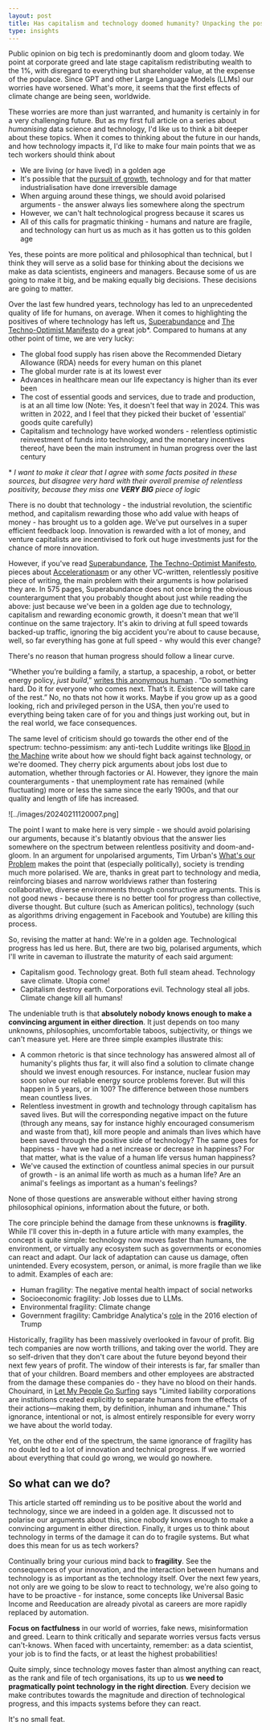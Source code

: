 ```yaml
---
layout: post
title: Has capitalism and technology doomed humanity? Unpacking the positives and negatives of tech, innovation and our future
type: insights
---
```


Public opinion on big tech is predominantly doom and gloom today. We point at corporate greed and late stage capitalism redistributing wealth to the 1%, with disregard to everything but shareholder value, at the expense of the populace. Since GPT and other Large Language Models (LLMs) our worries have worsened. What's more, it seems that the first effects of climate change are being seen, worldwide.

These worries are more than just warranted, and humanity is certainly in for a very challenging future. But as my first full article on a series about *humanising* data science and technology, I'd like us to think a bit deeper about these topics. When it comes to thinking about the future in our hands, and how technology impacts it, I'd like to make four main points that we as tech workers should think about
- We are living (or have lived) in a golden age
- It's possible that the [pursuit of growth](https://ryanandersonds.com/posts/Wrong-metric), technology and for that matter industrialisation have done irreversible damage
- When arguing around these things, we should avoid polarised arguments - the answer always lies somewhere along the spectrum
- However, we can't halt technological progress because it scares us
- All of this calls for pragmatic thinking - humans and nature are fragile, and technology can hurt us as much as it has gotten us to this golden age

Yes, these points are more political and philosophical than technical, but I think they will serve as a solid base for thinking about the decisions we make as data scientists, engineers and managers. Because some of us are going to make it big, and be making equally big decisions. These decisions are going to matter. 

Over the last few hundred years, technology has led to an unprecedented quality of life for humans, on average. When it comes to highlighting the positives of where technology has left us, [Superabundance](https://www.superabundance.com/) and [The Techno-Optimist Manifesto](https://a16z.com/the-techno-optimist-manifesto/) do a great job*. 
Compared to humans at any other point of time, we are very lucky:
- The global food supply has risen above the Recommended Dietary Allowance (RDA) needs for every human on this planet
- The global murder rate is at its lowest ever
- Advances in healthcare mean our life expectancy is higher than its ever been
- The cost of essential goods and services, due to trade and production, is at an all time low (Note: Yes, it doesn't feel that way in 2024. This was written in 2022, and I feel that they picked their bucket of 'essential' goods quite carefully)
- Capitalism and technology have worked wonders - relentless optimistic reinvestment of funds into technology, and the monetary incentives thereof, have been the main instrument in human progress over the last century

\*  *I want to make it clear that I agree with some facts posited in these sources, but disagree very hard with their overall premise of relentless positivity, because they miss one **VERY BIG** piece of logic*

There is no doubt that technology - the industrial revolution, the scientific method, and capitalism rewarding those who add value with heaps of money - has brought us to a golden age. We've put ourselves in a super efficient feedback loop. Innovation is rewarded with a lot of money, and venture capitalists are incentivised to fork out huge investments just for the chance of more innovation.

However, if you've read [Superabundance](https://www.superabundance.com/), [The Techno-Optimist Manifesto](https://a16z.com/the-techno-optimist-manifesto/), pieces about [Accelerationasm](https://www.thenewatlantis.com/publications/tech-strikes-back?utm_source=tldrnewsletter) or any other VC-written, relentlessly positive piece of writing, the main problem with their arguments is how polarised they are. In 575 pages, Superabundance does not once bring the obvious counterargument that you probably thought about just while reading the above: just because we've been in a golden age due to technology, capitalism and rewarding economic growth, it doesn't mean that we'll continue on the same trajectory. It's akin to driving at full speed towards backed-up traffic, ignoring the big accident you're about to cause because, well, so far everything has gone at full speed - why would this ever change? 

There's no reason that human progress should follow a linear curve.

“Whether you’re building a family, a startup, a spaceship, a robot, or better energy policy, _just build_,” [writes this anonymous human](https://www.effectiveacceleration.org/posts/4LtypqdAmQ3AgKtJD/what-the-f-is-e-acc) . “Do something hard. Do it for everyone who comes next. That’s it. Existence will take care of the rest.” No, no thats not how it works. Maybe if you grow up as a good looking, rich and privileged person in the USA, then you're used to everything being taken care of for you and things just working out, but in the real world, we face consequences.

The same level of criticism should go towards the other end of the spectrum: techno-pessimism: any anti-tech Luddite writings like [Blood in the Machine](https://www.goodreads.com/en/book/show/59801798) write about how we should fight back against technology, or we're doomed. They cherry pick arguments about jobs lost due to automation, whether through factories or AI. However, they ignore the main counterarguments - that unemployment rate has remained (while fluctuating) more or less the same since the early 1900s, and that our quality and length of life has increased.

![../images/20240211120007.png]

The point I want to make here is very simple - we should avoid polarising our arguments, because it's blatantly obvious that the answer lies somewhere on the spectrum between relentless positivity and doom-and-gloom. In an argument for unpolarised arguments, Tim Urban's [What's our Problem](https://www.goodreads.com/en/book/show/102146148) makes the point that (especially politically), society is trending much more polarised. We are, thanks in great part to technology and media, reinforcing biases and narrow worldviews rather than fostering collaborative, diverse environments through constructive arguments. This is not good news - because there is no better tool for progress than collective, diverse thought. But culture (such as American politics), technology (such as algorithms driving engagement in Facebook and Youtube) are killing this process.

So, revising the matter at hand: We're in a golden age. Technological progress has led us here. But, there are two big, polarised arguments, which I'll write in caveman to illustrate the maturity of each said argument:
- Capitalism good. Technology great. Both full steam ahead. Technology save climate. Utopia come!
- Capitalism destroy earth. Corporations evil. Technology steal all jobs. Climate change kill all humans!

The undeniable truth is that **absolutely nobody knows enough to make a convincing argument in either direction**. It just depends on too many unknowns, philosophies, uncomfortable taboos, subjectivity, or things we can't measure yet. Here are three simple examples illustrate this:
- A common rhetoric is that since technology has answered almost all of humanity's plights thus far, it will also find a solution to climate change should we invest enough resources. For instance, nuclear fusion may soon solve our reliable energy source problems forever. But will this happen in 5 years, or in 100? The difference between those numbers mean countless lives.
- Relentless investment in growth and technology through capitalism has saved lives. But will the corresponding negative impact on the future (through any means, say for instance highly encouraged consumerism and waste from that), kill more people and animals than lives which have been saved through the positive side of technology? The same goes for happiness - have we had a net increase or decrease in happiness? For that matter, what is the value of a human life versus human happiness?
- We've caused the extinction of countless animal species in our pursuit of growth - is an animal life worth as much as a human life? Are an animal's feelings as important as a human's feelings?

None of those questions are answerable without either having strong philosophical opinions, information about the future, or both.

The core principle behind the damage from these unknowns is **fragility**. While I'll cover this in-depth in a future article with many examples, the concept is quite simple: technology now moves faster than humans, the environment, or virtually any ecosystem such as governments or economies can react and adapt. Our lack of adaptation can cause us damage, often unintended. Every ecosystem, person, or animal, is more fragile than we like to admit. Examples of each are:
- Human fragility: The negative mental health impact of social networks
- Socioeconomic fragility: Job losses due to LLMs. 
- Environmental fragility: Climate change
- Government fragility: Cambridge Analytica's [role](https://www.npr.org/2018/03/20/595338116/what-did-cambridge-analytica-do-during-the-2016-election) in the 2016 election of Trump

Historically, fragility has been massively overlooked in favour of profit. Big tech companies are now worth trillions, and taking over the world. They are so self-driven that they don't care about the future beyond beyond their next few years of profit. The window of their interests is far, far smaller than that of your children. Board members and other employees are abstracted from the damage these companies do - they have no blood on their hands. Chouinard, in [Let My People Go Surfing]() says "Limited liability corporations are institutions created explicitly to separate humans from the effects of their actions—making them, by definition, inhuman and inhumane." This ignorance, intentional or not, is almost entirely responsible for every worry we have about the world today.

Yet, on the other end of the spectrum, the same ignorance of fragility has no doubt led to a lot of innovation and technical progress. If we worried about everything that could go wrong, we would go nowhere.

## So what can we do?

This article started off reminding us to be positive about the world and technology, since we are indeed in a golden age. It discussed not to polarise our arguments about this, since nobody knows enough to make a convincing argument in either direction. Finally, it urges us to think about technology in terms of the damage it can do to fragile systems. But what does this mean for us as tech workers?

Continually bring your curious mind back to **fragility**. See the consequences of your innovation, and the interaction between humans and technology is as important as the technology itself. Over the next few years, not only are we going to be slow to react to technology, we're also going to have to be proactive - for instance, some concepts like Universal Basic Income and Reeducation are already pivotal as careers are more rapidly replaced by automation.

**Focus on factfulness** in our world of worries, fake news, misinformation and greed. Learn to think critically and separate worries versus facts versus can't-knows. When faced with uncertainty, remember: as a data scientist, your job is to find the facts, or at least the highest probabilities!

Quite simply, since technology moves faster than almost anything can react, as the rank and file of tech organisations, its up to us **we need to pragmatically point technology in the right direction**. Every decision we make contributes towards the magnitude and direction of technological progress, and this impacts systems before they can react.

It's no small feat.

